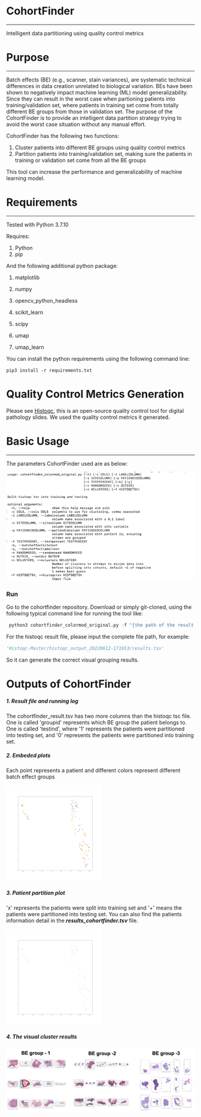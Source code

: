 # CohortFinder
---
Intelligent data partitioning using quality control metrics



# Purpose

---
Batch effects (BE) (e.g., scanner, stain variances), are systematic technical differences in data creation unrelated to biological variation. BEs have been shown to negatively impact machine learning (ML) model generalizability. Since they can result in the worst case when partioning patients into training/validation set, where patients in training set come from totally different BE groups from those in validation set. The purpose of the CohortFinder is to provide an intelligent data partition strategy trying to avoid the worst case situation without any manual effort.

CohortFinder has the following two functions:

1. Cluster patients into different BE groups using quality control metrics
2. Partition patients into training/validation set, making sure the patients in training or validation set come from all the BE groups

This tool can increase the performance and generalizability of machine learning model.



# Requirements

---
Tested with Python 3.7.10

Requires:
1. Python 
2. pip

And the following additional python package:
1. matplotlib

2. numpy

3. opencv_python_headless

4. scikit_learn

5. scipy

6. umap

7. umap_learn

   

You can install the python requirements using the following command line:

```
pip3 install -r requirements.txt
```



# Quality Control Metrics Generation

Please see  [Histoqc](https://github.com/choosehappy/HistoQC), this is an open-source quality control tool for digital pathology slides. We used the quality control metrics it generated.



# Basic Usage

---
The parameters CohortFinder used are as below:

![Screen Shot 2022-06-15 at 10.15.02 PM](/figs/config.png)



### Run

Go to the cohortfinder repository. Download or simply git-cloned, using the following typical command line for running the tool like:

```python
 python3 cohortfinder_colormod_original.py -f "{the path of the result.tsv file of HistoQC}" -n 3
```
 For the histoqc result file, please input the complete file path, for example:
 ```python
'Histoqc-Master/histoqc_output_20220612-171953/results.tsv'
 ```
So it can generate the correct visual grouping results.



# Outputs of CohortFinder

##### 1. Result file and running log

The cohortfinder_result.tsv has two more columns than the histoqc tsc file. One is called 'groupid' represents which BE group the patient belongs to. One is called 'testind', where '1' represents the patients were partitioned into testing set, and '0' represents the patients were partitioned into training set.



##### 2. Embeded plots

Each point represents a patient and different colors represent different batch effect groups

<img src="/figs/embed.png" alt="embed" style="zoom:25%;" />

##### 3. Patient partition plot

 'x' represents the patients were split into training set and '+' means the patients were partitioned into testing set. You can also find the patients information detail in the ***results_cohortfinder.tsv*** file.

<img src="/figs/embed_split.png" alt="embed_split" style="zoom:25%;" />

##### 4. The visual cluster results

![groupingresults](/figs/groupingresults.png)

